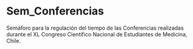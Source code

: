 # Sem_Conferencias
Semáforo para la regulación del tiempo de las Conferencias realizadas durante el XL Congreso Científico Nacional de Estudiantes de Medicina, Chile. 
